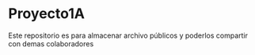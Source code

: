 # Proyecto1A
Este repositorio es para almacenar archivo públicos
y poderlos compartir con demas colaboradores 
